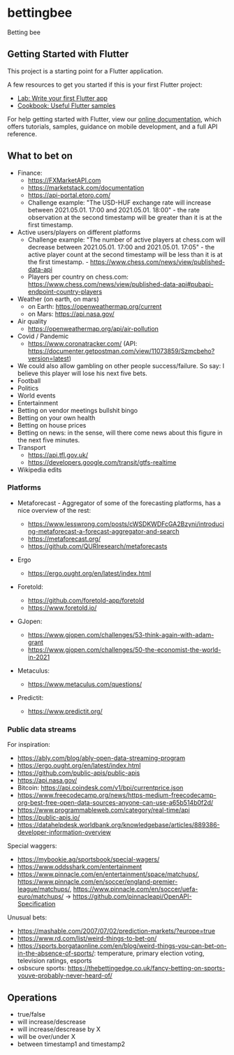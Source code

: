 # bettingbee

Betting bee

## Getting Started with Flutter

This project is a starting point for a Flutter application.

A few resources to get you started if this is your first Flutter project:

- [Lab: Write your first Flutter app](https://flutter.dev/docs/get-started/codelab)
- [Cookbook: Useful Flutter samples](https://flutter.dev/docs/cookbook)

For help getting started with Flutter, view our
[online documentation](https://flutter.dev/docs), which offers tutorials,
samples, guidance on mobile development, and a full API reference.


## What to bet on

* Finance: 
  * https://FXMarketAPI.com
  * https://marketstack.com/documentation
  * https://api-portal.etoro.com/
  * Challenge example: "The USD-HUF exchange rate will increase between 2021.05.01. 17:00 and 2021.05.01. 18:00" - the rate observation at the second timestamp will be greater than it is at the first timestamp.
* Active users/players on different platforms
  * Challenge example: "The number of active players at chess.com will decrease between 2021.05.01. 17:00 and 2021.05.01. 17:05" - the active player count at the second timestamp will be less than it is at the first timestamp. - https://www.chess.com/news/view/published-data-api
  * Players per country on chess.com: https://www.chess.com/news/view/published-data-api#pubapi-endpoint-country-players
* Weather (on earth, on mars)
  * on Earth: https://openweathermap.org/current
  * on Mars: https://api.nasa.gov/
* Air quality
  * https://openweathermap.org/api/air-pollution
* Covid / Pandemic
  * https://www.coronatracker.com/ (API: https://documenter.getpostman.com/view/11073859/Szmcbeho?version=latest)
* We could also allow gambling on other people success/failure. So say: I believe this player will lose his next five bets.
* Football
* Politics
* World events
* Entertainment
* Betting on vendor meetings bullshit bingo
* Betting on your own health
* Betting on house prices
* Betting on news: in the sense, will there come news about this figure in the next five minutes.
* Transport
  * https://api.tfl.gov.uk/
  * https://developers.google.com/transit/gtfs-realtime
* Wikipedia edits

### Platforms

* Metaforecast - Aggregator of some of the forecasting platforms, has a nice overview of the rest:
    * https://www.lesswrong.com/posts/cWSDKWDFcGA2Bzyni/introducing-metaforecast-a-forecast-aggregator-and-search
    * https://metaforecast.org/
    * https://github.com/QURIresearch/metaforecasts

* Ergo
    * https://ergo.ought.org/en/latest/index.html

* Foretold:
    * https://github.com/foretold-app/foretold 
    * https://www.foretold.io/

* GJopen:
    * https://www.gjopen.com/challenges/53-think-again-with-adam-grant
    * https://www.gjopen.com/challenges/50-the-economist-the-world-in-2021

* Metaculus:
    * https://www.metaculus.com/questions/

* Predictit:
    * https://www.predictit.org/

### Public data streams

For inspiration:

* https://ably.com/blog/ably-open-data-streaming-program
* https://ergo.ought.org/en/latest/index.html
* https://github.com/public-apis/public-apis
* https://api.nasa.gov/
* Bitcoin: https://api.coindesk.com/v1/bpi/currentprice.json
* https://www.freecodecamp.org/news/https-medium-freecodecamp-org-best-free-open-data-sources-anyone-can-use-a65b514b0f2d/
* https://www.programmableweb.com/category/real-time/api
* https://public-apis.io/
* https://datahelpdesk.worldbank.org/knowledgebase/articles/889386-developer-information-overview

Special waggers:

* https://mybookie.ag/sportsbook/special-wagers/
* https://www.oddsshark.com/entertainment
* https://www.pinnacle.com/en/entertainment/space/matchups/, https://www.pinnacle.com/en/soccer/england-premier-league/matchups/, https://www.pinnacle.com/en/soccer/uefa-euro/matchups/ -> https://github.com/pinnacleapi/OpenAPI-Specification

Unusual bets:

* https://mashable.com/2007/07/02/prediction-markets/?europe=true
* https://www.rd.com/list/weird-things-to-bet-on/
* https://sports.borgataonline.com/en/blog/weird-things-you-can-bet-on-in-the-absence-of-sports/: temperature, primary election voting, television ratings, esports
* osbscure sports: https://thebettingedge.co.uk/fancy-betting-on-sports-youve-probably-never-heard-of/ 


## Operations

* true/false
* will increase/descrease
* will increase/descrease by X
* will be over/under X
* between timestamp1 and timestamp2

